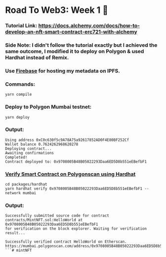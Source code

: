 # Road To Web3: Week 1 🥳

### Tutorial Link: https://docs.alchemy.com/docs/how-to-develop-an-nft-smart-contract-erc721-with-alchemy
### Side Note: I didn't follow the tutorial exactly but I achieved the same outcome, I modified it to deploy on Polygon & used Hardhat instead of Remix.

### Use [Firebase](https://filebase.com/) for hosting my metadata on IPFS.

### Commands:
```
yarn compile
```
### Deploy to Polygon Mumbai testnet:
```
yarn deploy
```
### Output:
```
Using address 0xC0c630f5c9A78A75a92617852AD0F4E80BF252Cf
Wallet balance 0.7624262968620278
Deploying contract...
Awaiting confirmations
Completed!
Contract deployed to: 0x9708005B48B05022293Daa6ED5D8b551eEBefbF1
```

### [Verify Smart Contract on Polygonscan using Hardhat](https://coinsbench.com/verify-smart-contract-on-polygonscan-using-hardhat-9b8331dbd888)

```
cd packages/hardhat
yarn hardhat verify 0x9708005B48B05022293Daa6ED5D8b551eEBefbF1 --network mumbai
```
### Output:
```
Successfully submitted source code for contract
contracts/MintNFT.sol:HelloWorld at 0x9708005B48B05022293Daa6ED5D8b551eEBefbF1
for verification on the block explorer. Waiting for verification result...

Successfully verified contract HelloWorld on Etherscan.
https://mumbai.polygonscan.com/address/0x9708005B48B05022293Daa6ED5D8b551eEBefbF1#code
```# mintNFT
